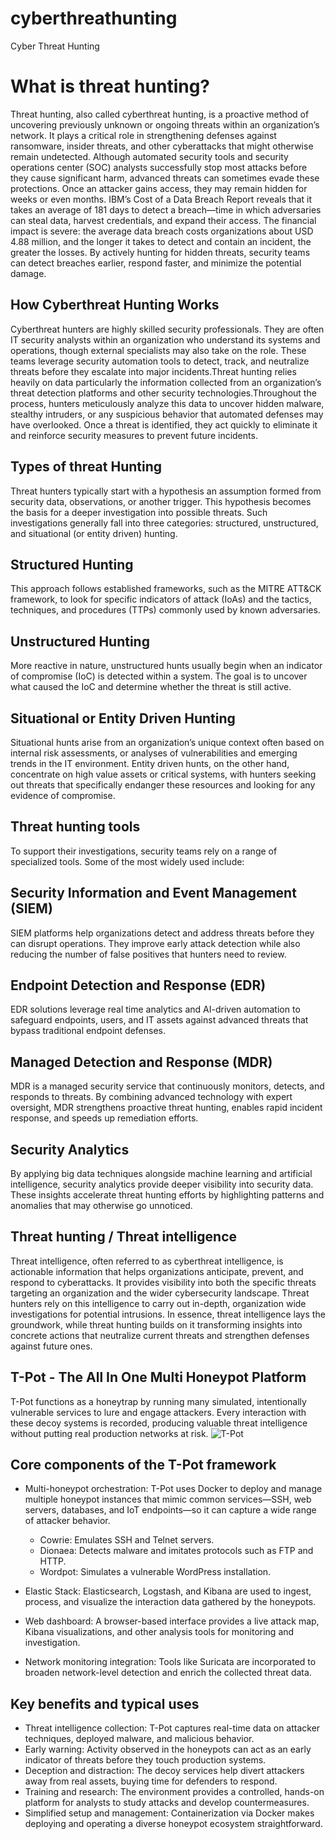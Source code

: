 # cyberthreathunting
Cyber Threat Hunting
# What is threat hunting?
   Threat hunting, also called cyberthreat hunting, is a proactive method of uncovering previously unknown or ongoing threats within an organization’s network. It plays a critical role in strengthening defenses against ransomware, insider threats, and other cyberattacks that might otherwise remain undetected. Although automated security tools and security operations center (SOC) analysts successfully stop most attacks before they cause significant harm, advanced threats can sometimes evade these protections. Once an attacker gains access, they may remain hidden for weeks or even months. IBM’s Cost of a Data Breach Report reveals that it takes an average of 181 days to detect a breach—time in which adversaries can steal data, harvest credentials, and expand their access. The financial impact is severe: the average data breach costs organizations about USD 4.88 million, and the longer it takes to detect and contain an incident, the greater the losses. By actively hunting for hidden threats, security teams can detect breaches earlier, respond faster, and minimize the potential damage.
## How Cyberthreat Hunting Works
Cyberthreat hunters are highly skilled security professionals. They are often IT security analysts within an organization who understand its systems and operations, though external specialists may also take on the role. These teams leverage security automation tools to detect, track, and neutralize threats before they escalate into major incidents.Threat hunting relies heavily on data particularly the information collected from an organization’s threat detection platforms and other security technologies.Throughout the process, hunters meticulously analyze this data to uncover hidden malware, stealthy intruders, or any suspicious behavior that automated defenses may have overlooked. Once a threat is identified, they act quickly to eliminate it and reinforce security measures to prevent future incidents.
## Types of threat Hunting
Threat hunters typically start with a hypothesis an assumption formed from security data, observations, or another trigger. This hypothesis becomes the basis for a deeper investigation into possible threats.
Such investigations generally fall into three categories: structured, unstructured, and situational (or entity driven) hunting.

## Structured Hunting
This approach follows established frameworks, such as the MITRE ATT&CK framework, to look for specific indicators of attack (IoAs) and the tactics, techniques, and procedures (TTPs) commonly used by known adversaries.

## Unstructured Hunting
More reactive in nature, unstructured hunts usually begin when an indicator of compromise (IoC) is detected within a system. The goal is to uncover what caused the IoC and determine whether the threat is still active.

## Situational or Entity Driven Hunting
Situational hunts arise from an organization’s unique context often based on internal risk assessments, or analyses of vulnerabilities and emerging trends in the IT environment. Entity driven hunts, on the other hand, concentrate on high value assets or critical systems, with hunters seeking out threats that specifically endanger these resources and looking for any evidence of compromise.

## Threat hunting tools
To support their investigations, security teams rely on a range of specialized tools. Some of the most widely used include:

## Security Information and Event Management (SIEM)
SIEM platforms help organizations detect and address threats before they can disrupt operations. They improve early attack detection while also reducing the number of false positives that hunters need to review.

## Endpoint Detection and Response (EDR)
EDR solutions leverage real time analytics and AI-driven automation to safeguard endpoints, users, and IT assets against advanced threats that bypass traditional endpoint defenses.

## Managed Detection and Response (MDR)
MDR is a managed security service that continuously monitors, detects, and responds to threats. By combining advanced technology with expert oversight, MDR strengthens proactive threat hunting, enables rapid incident response, and speeds up remediation efforts.

## Security Analytics
By applying big data techniques alongside machine learning and artificial intelligence, security analytics provide deeper visibility into security data. These insights accelerate threat hunting efforts by highlighting patterns and anomalies that may otherwise go unnoticed.

## Threat hunting / Threat intelligence
Threat intelligence, often referred to as cyberthreat intelligence, is actionable information that helps organizations anticipate, prevent, and respond to cyberattacks. It provides visibility into both the specific threats targeting an organization and the wider cybersecurity landscape. Threat hunters rely on this intelligence to carry out in-depth, organization wide investigations for potential intrusions. In essence, threat intelligence lays the groundwork, while threat hunting builds on it transforming insights into concrete actions that neutralize current threats and strengthen defenses against future ones.

## T-Pot - The All In One Multi Honeypot Platform
T-Pot functions as a honeytrap by running many simulated, intentionally vulnerable services to lure and engage attackers. Every interaction with these decoy systems is recorded, producing valuable threat intelligence without putting real production networks at risk.
![T-Pot](https://i.imgur.com/NqNZPjQ.png)

## Core components of the T-Pot framework
* Multi-honeypot orchestration: T-Pot uses Docker to deploy and manage multiple honeypot instances that mimic common services—SSH, web servers, databases, and IoT endpoints—so it can capture a wide range of attacker behavior.
  * Cowrie: Emulates SSH and Telnet servers.
  * Dionaea: Detects malware and imitates protocols such as FTP and HTTP.
  * Wordpot: Simulates a vulnerable WordPress installation.

* Elastic Stack: Elasticsearch, Logstash, and Kibana are used to ingest, process, and visualize the interaction data gathered by the honeypots.
* Web dashboard: A browser-based interface provides a live attack map, Kibana visualizations, and other analysis tools for monitoring and investigation.
* Network monitoring integration: Tools like Suricata are incorporated to broaden network-level detection and enrich the collected threat data.

## Key benefits and typical uses

* Threat intelligence collection: T-Pot captures real-time data on attacker techniques, deployed malware, and malicious behavior.
* Early warning: Activity observed in the honeypots can act as an early indicator of threats before they touch production systems.
* Deception and distraction: The decoy services help divert attackers away from real assets, buying time for defenders to respond.
* Training and research: The environment provides a controlled, hands-on platform for analysts to study attacks and develop countermeasures.
* Simplified setup and management: Containerization via Docker makes deploying and operating a diverse honeypot ecosystem straightforward.


